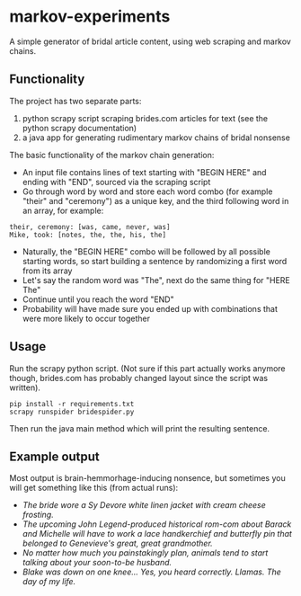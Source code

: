 # markov-experiments

A simple generator of bridal article content, using web scraping and markov chains.

## Functionality

The project has two separate parts: 

1) python scrapy script scraping brides.com articles for text (see the python scrapy documentation)
2) a java app for generating rudimentary markov chains of bridal nonsense

The basic functionality of the markov chain generation:

- An input file contains lines of text starting with "BEGIN HERE" and ending with "END", sourced via the scraping script
- Go through word by word and store each word combo (for example "their" and "ceremony") as a unique key, and the third following word in an array, for example:
```
their, ceremony: [was, came, never, was]
Mike, took: [notes, the, the, his, the]
```
- Naturally, the "BEGIN HERE" combo will be followed by all possible starting words, so start building a sentence by randomizing a first word from its array
- Let's say the random word was "The", next do the same thing for "HERE The"
- Continue until you reach the word "END"
- Probability will have made sure you ended up with combinations that were more likely to occur together

## Usage

Run the scrapy python script. 
(Not sure if this part actually works anymore though, brides.com has probably changed layout since the script was written).
```
pip install -r requirements.txt
scrapy runspider bridespider.py
```
Then run the java main method which will print the resulting sentence.

## Example output

Most output is brain-hemmorhage-inducing nonsence, but sometimes you will get something like this (from actual runs):

* _The bride wore a Sy Devore white linen jacket with cream cheese frosting._
* _The upcoming John Legend-produced historical rom-com about Barack and Michelle will have to work a lace handkerchief and butterfly pin that belonged to Genevieve's great, great grandmother._
* _No matter how much you painstakingly plan, animals tend to start talking about your soon-to-be husband._
* _Blake was down on one knee... Yes, you heard correctly. Llamas. The day of my life._

